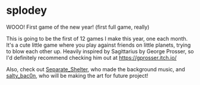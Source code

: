 # splodey
WOOO! First game of the new year! (first full game, really)

This is going to be the first of 12 games I make this year, one each month.
It's a cute little game where you play against friends on little planets, trying to blow each other up.
Heavily inspired by Sagittarius by George Prosser, so I'd definitely recommend checking him out at https://gprosser.itch.io/

Also, check out [Separate_Shelter](https://www.reddit.com/user/Separate_Shelter), who made the background music, and [salty_bac0n](https://twitter.com/salty_bac0n), who will be making the art for  future project!
